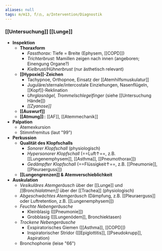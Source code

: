 ```yaml
---
aliases: null
tags: m/m13, f/🫁, a/Intervention/Diagnostik
---
```

### [[Untersuchung]] [[Lunge]]
- **Inspektion**
	- **Thoraxform**
		- *Fassthorax:* Tiefe = Breite (Ephysem, [[COPD]])
		- *Trichterbrust:* Mamillen zeigen nach innen (angeboren; Einengung Organe?)
		- *Kielbrust/Hühnerbrust* (nur ästhetisch relevant)
	- **[[Hypoxie]]-Zeichen**
		- Tachypnoe, Orthopnoe, Einsatz der [[Atemhilfsmuskulatur]]
		- Juguläre/sternale/intercostale Einziehungen, Nasenflügeln, [[Kopf]]-Reklination
		- *Uhrglasnägel, Trommelschlegelfinger* (siehe [[Untersuchung Hände]])
		- *[[Zyanose]]*
	- **[[Auswurf]]**
	- **[[Atmung]]**:: [[AF]], [[Atemmechanik]]
- **Palpation**
	- Atemexkursion
	- Stimmfremitus (laut "99")
- **Perkussion**
	- **Qualität des Klopfschalls**
		- *Sonorer Klopfschall* (physiologisch)
		- *Hypersonorer Klopfschall* (==Luft↑==, z.B. [[Lungenemphysem]], [[Asthma]], [[Pneumothorax]])
		- *Gedämpfter Klopfschall* (==Flüssigkeit↑==, z.B. [[Pneumonie]], [[Pleuraerguss]])
	- **[[Lungengrenzen]] & Atemverschieblichkeit**
- **Auskulation**
	- *Vesikuläres Atemgeräusch* über der [[Lunge]] und *[[Bronchialatmen]]* über der [[Trachea]] (physiologisch)
	- *Abgeschwächtes Atemgeräusch* (Dämpfung, z.B. [[Pleuraerguss]] oder Luftretention, z.B. [[Lungenemphysem]])
	- *Feuchte Nebengeräusche*
		- Kleinblasig ([[Pneumonie]])
		- Grobblasig ([[Lungenödem]], Bronchiektasen)
	- *Trockene Nebengeräusche*
		- Exspiratorisches Giemen ([[Asthma]], [[COPD]])
		- Inspiratorischer Stridor ([[Epiglottitis]], [[Pseudokrupp]], Aspiration)
	- Bronchophonie (leise "66")